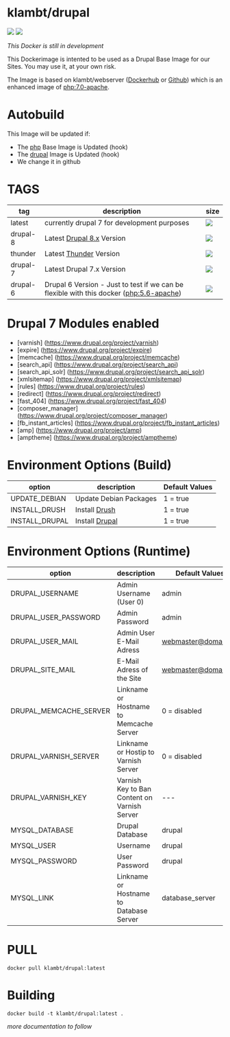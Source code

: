 # klambt/drupal
[![](https://images.microbadger.com/badges/version/klambt/drupal.svg)](http://microbadger.com/images/klambt/drupal "Get your own version badge on microbadger.com") [![](https://images.microbadger.com/badges/image/klambt/drupal.svg)](https://microbadger.com/images/klambt/drupal "Get your own image badge on microbadger.com")

*This Docker is still in development*

This Dockerimage is intented to be used as a Drupal Base Image for our Sites. You may use it, at your own risk.

The Image is based on klambt/webserver ([Dockerhub](https://hub.docker.com/r/klambt/webserver/) or [Github](https://github.com/klambt/docker_webserver)) which is an enhanced image of [php:7.0-apache](https://hub.docker.com/_/php/).

Autobuild
======
This Image will be updated if:
* The [php](https://hub.docker.com/_/php/) Base Image is Updated (hook)
* The [drupal](https://hub.docker.com/_/drupal/) Image is Updated (hook)
* We change it in github

TAGS
======
| tag                          | description                      | size |
| ---------------------------- | -------------------------------- | ---- |
| latest | currently drupal 7 for development purposes   | [![](https://images.microbadger.com/badges/image/klambt/drupal.svg)](https://microbadger.com/images/klambt/drupal "Get your own image badge on microbadger.com") |
| drupal-8 | Latest [Drupal 8.x](https://www.drupal.org/8) Version    | [![](https://images.microbadger.com/badges/image/klambt/drupal:drupal-8.svg)](https://microbadger.com/images/klambt/drupal:drupal-8 "Get your own image badge on microbadger.com") |
| thunder  | Latest [Thunder](http://www.thunder.org) Version   | [![](https://images.microbadger.com/badges/image/klambt/drupal:thunder.svg)](https://microbadger.com/images/klambt/drupal:thunder "Get your own image badge on microbadger.com") |
| drupal-7 | Latest Drupal 7.x Version | [![](https://images.microbadger.com/badges/image/klambt/drupal:drupal-7.svg)](https://microbadger.com/images/klambt/drupal:drupal-7 "Get your own image badge on microbadger.com") |
| drupal-6 |  Drupal 6 Version - Just to test if we can be flexible with this docker ([php:5.6-apache](https://hub.docker.com/_/php/)) | [![](https://images.microbadger.com/badges/image/klambt/drupal:drupal-6.svg)](https://microbadger.com/images/klambt/drupal:drupal-6 "Get your own image badge on microbadger.com") |


Drupal 7 Modules enabled
=======
* [varnish] (https://www.drupal.org/project/varnish)
* [expire] (https://www.drupal.org/project/expire)
* [memcache] (https://www.drupal.org/project/memcache)
* [search_api] (https://www.drupal.org/project/search_api)
* [search_api_solr] (https://www.drupal.org/project/search_api_solr)
* [xmlsitemap] (https://www.drupal.org/project/xmlsitemap)
* [rules] (https://www.drupal.org/project/rules)
* [redirect] (https://www.drupal.org/project/redirect)
* [fast_404] (https://www.drupal.org/project/fast_404)
* [composer_manager] (https://www.drupal.org/project/composer_manager)
* [fb_instant_articles] (https://www.drupal.org/project/fb_instant_articles)
* [amp] (https://www.drupal.org/project/amp)
* [amptheme] (https://www.drupal.org/project/amptheme)

Environment Options \(Build\)
======
| option                          | description                      |  Default Values |
| ---------------------------- | -------------------------------- | -------------------------------- | 
| UPDATE_DEBIAN | Update Debian Packages | 1 = true |
| INSTALL_DRUSH | Install [Drush](http://www.drush.org/) | 1 = true |
| INSTALL_DRUPAL | Install [Drupal](http://www.drupal.org/) | 1 = true |

Environment Options \(Runtime\)
======
| option                          | description                      |  Default Values |
| ---------------------------- | -------------------------------- | -------------------------------- | 
| DRUPAL_USERNAME | Admin Username (User 0) | admin |
| DRUPAL_USER_PASSWORD | Admin Password | admin |
| DRUPAL_USER_MAIL | Admin User E-Mail Adress | webmaster@domain.tld |
| DRUPAL_SITE_MAIL | E-Mail Adress of the Site | webmaster@domain.tld |
| DRUPAL_MEMCACHE_SERVER | Linkname or Hostname to Memcache Server | 0 = disabled |
| DRUPAL_VARNISH_SERVER | Linkname or Hostip to Varnish Server | 0 = disabled |
| DRUPAL_VARNISH_KEY | Varnish Key to Ban Content on Varnish Server | --- |
| MYSQL_DATABASE | Drupal Database | drupal |
| MYSQL_USER | Username | drupal | 
| MYSQL_PASSWORD | User Password | drupal |
| MYSQL_LINK | Linkname or Hostname to Database Server | database_server |

PULL
=======
```docker pull klambt/drupal:latest```

Building
========

```docker build -t klambt/drupal:latest .```

*more documentation to follow*

